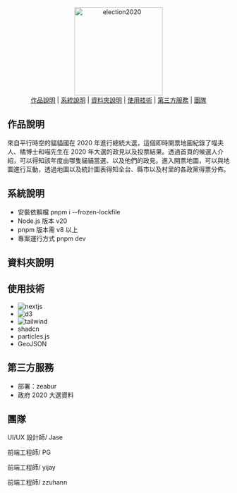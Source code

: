 <div align="center">
<a href="https://overtime-power-election-map.zeabur.app/" target="_blank"><img src="https://github.com/CHIN-HAN/f2e2023_election_map/blob/main/public/img/Logo.png?raw=true" alt="election2020" width="200"/></a>
<br/>
<span><a href="#Intro">作品說明</a></span> | <span><a href="#System">系統說明</a></span> | <span><a href="#Folder">資料夾說明</a></span> | <span><a href="#Tech">使用技術</a></span> | <span><a href="#Service">第三方服務</a></span> | <span><a href="#Team">團隊</a></span>
</div>

<h2 id="Intro">作品說明</h2>

<p>來自平行時空的貓貓國在 2020 年進行總統大選，這個即時開票地圖紀錄了喵夫人、橘博士和喵先生在 2020 年大選的政見以及投票結果。透過首頁的候選人介紹，可以得知該年度由哪隻貓貓當選、以及他們的政見。進入開票地圖，可以與地圖進行互動，透過地圖以及統計圖表得知全台、縣市以及村里的各政黨得票分佈。</p>

<h2 id="System">系統說明</h2>

<ul>
  <li>安裝依賴檔 pnpm i --frozen-lockfile</li>
  <li>Node.js 版本 v20</li>
  <li>pnpm 版本需 v8 以上</li>
  <li>專案運行方式 pnpm dev</li>
</ul>

<h2 id="Folder">資料夾說明</h2>

<h2 id="Tech">使用技術</h2>
<ul>
  <li><span><picture><img src="https://img.shields.io/badge/next.js-000000?style=for-the-badge&logo=nextdotjs&logoColor=white" alt="nextjs"/></picture></span></li>
  <li><span><picture><img src="https://img.shields.io/badge/d3%20js-F9A03C?style=for-the-badge&logo=d3.js&logoColor=white" alt="d3"/></picture></span></li>
  <li><span><picture><img src="https://img.shields.io/badge/Tailwind_CSS-38B2AC?style=for-the-badge&logo=tailwind-css&logoColor=white" alt="tailwind"/></picture></span></li>
  <li><span>shadcn</span></li>
  <li><span>particles.js</span></li>
  <li><span>GeoJSON</span></li>
</ul>

<h2 id="Service">第三方服務</h2>
<ul>
  <li>部署：zeabur</li>
  <li>政府 2020 大選資料</li>
</ul>

<h2 id="Team">團隊</h2>
<p>UI/UX 設計師/ Jase</p>
<p>前端工程師/ PG</p>
<p>前端工程師/ yijay</p>
<p>前端工程師/ zzuhann</p>

